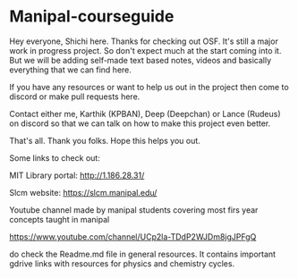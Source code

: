 # Manipal-courseguide

Hey everyone, Shichi here. Thanks for checking out OSF. It's still a major work in progress project. So don't expect much at the start coming into it. But we will be adding self-made text based notes, videos and basically everything that we can find here. 

If you have any resources or want to help us out in the project then come to discord or make pull requests here. 

Contact either me, Karthik (KPBAN), Deep (Deepchan) or Lance (Rudeus) on discord so that we can talk on how to make this project even better. 

That's all. Thank you folks. Hope this helps you out.

Some links to check out:

MIT Library portal: http://1.186.28.31/

Slcm website: https://slcm.manipal.edu/

Youtube channel made by manipal students covering most firs year concepts taught in manipal

https://www.youtube.com/channel/UCp2la-TDdP2WJDm8jgJPFgQ

do check the Readme.md file in general resources. It contains important gdrive links with resources for physics and chemistry cycles.
